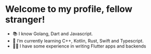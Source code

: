 # Welcome to my profile, fellow stranger!
- 📚 I know Golang, Dart and Javascript.
- 🌱 I’m currently learning C++, Kotlin, Rust, Swift and Typescript.
- 👨‍💻 I have some experience in writing Flutter apps and backends
